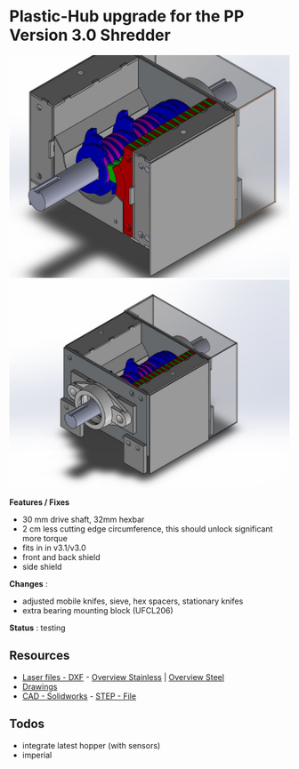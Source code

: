 # Plastic-Hub upgrade for the PP Version 3.0 Shredder

![](./media/preview.JPG)
![](./media/all.JPG)

**Features / Fixes**

- 30 mm drive shaft, 32mm hexbar
- 2 cm less cutting edge circumference, this should unlock significant more torque
- fits in in v3.1/v3.0
- front and back shield
- side shield

**Changes** :

- adjusted mobile knifes, sieve, hex spacers, stationary knifes
- extra bearing mounting block (UFCL206)

**Status** : testing

## Resources

- [Laser files - DXF](./laser) -  [Overview Stainless](./laser/Shredder_3.2_overview_Inox.PDF) | [Overview Steel](./laser/Shredder_3.2_overview_Ferro.PDF)
- [Drawings](./drawings)
- [CAD - Solidworks](./cad) - [STEP - File](./cad/shredder_v3.2.STEP)

## Todos

- integrate latest hopper (with sensors)
- imperial
